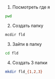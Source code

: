 1. Посмотреть где я
```bash
pwd
```
2. Создать папку
```bash
mcdir fld
```
3. Зайти в папку
```bash
cd fld
```
4. Создать 3 папки
```bash
mkdir fld_{1,2,3}
```


